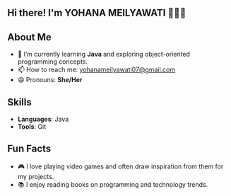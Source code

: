 ## Hi there! I'm **YOHANA MEILYAWATI** 👩🏻👋

## About Me
- 🌱 I’m currently learning **Java** and exploring object-oriented programming concepts.
- 📫 How to reach me: yohanameilyawati07@gmail.com
- 😄 Pronouns: **She/Her**

## Skills
- **Languages**: Java
- **Tools**: Git

## Fun Facts
- 🎮 I love playing video games and often draw inspiration from them for my projects.
- 📚 I enjoy reading books on programming and technology trends.

<!---
yoyowhh/yoyowhh is a ✨ special ✨ repository because its `README.md` (this file) appears on your GitHub profile.
You can click the Preview link to take a look at your changes.
--->
